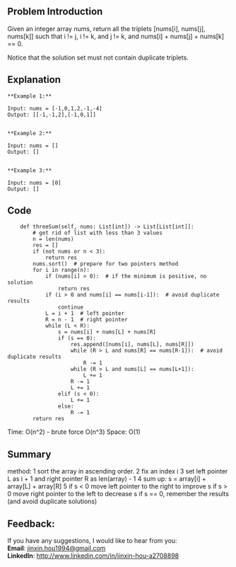 ## Problem Introduction
Given an integer array nums, return all the triplets [nums[i], nums[j], nums[k]] such that i != j, i != k, and j != k, and nums[i] + nums[j] + nums[k] == 0.

Notice that the solution set must not contain duplicate triplets.

## Explanation
```
**Example 1:**

Input: nums = [-1,0,1,2,-1,-4]
Output: [[-1,-1,2],[-1,0,1]]


**Example 2:**

Input: nums = []
Output: []


**Example 3:**

Input: nums = [0]
Output: []
```

## Code
```
    def threeSum(self, nums: List[int]) -> List[List[int]]:
        # get rid of list with less than 3 values
        n = len(nums)
        res = []
        if (not nums or n < 3):  
            return res
        nums.sort()  # prepare for two pointers method
        for i in range(n):
            if (nums[i] > 0):  # if the minimum is positive, no solution
                return res
            if (i > 0 and nums[i] == nums[i-1]):  # avoid duplicate results
                continue
            L = i + 1  # left pointer
            R = n - 1  # right pointer
            while (L < R):
                s = nums[i] + nums[L] + nums[R]  
                if (s == 0):
                    res.append([nums[i], nums[L], nums[R]])
                    while (R > L and nums[R] == nums[R-1]):  # avoid duplicate results
                        R -= 1
                    while (R > L and nums[L] == nums[L+1]):
                        L += 1
                    R -= 1
                    L += 1
                elif (s < 0):
                    L += 1
                else:
                    R -= 1
        return res
```
Time: O(n^2) - brute force O(n^3)
Space: O(1)

## Summary
method:
1 sort the array in ascending order.
2 fix an index i
3 set left pointer L as i + 1 and right pointer R as len(array) - 1
4 sum up: s = array[i] + array[L] + array[R]
5 if s < 0 move left pointer to the right to improve s
if s > 0 move right pointer to the left to decrease s
if s == 0, remember the results (and avoid duplicate solutions)

## Feedback:
If you have any suggestions, I would like to hear from you:<br/>
**Email**: jinxin.hou1994@gmail.com<br/>
**LinkedIn**: http://www.linkedin.com/in/jinxin-hou-a2708898
